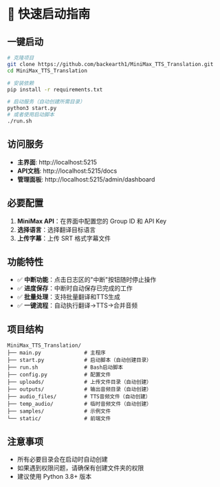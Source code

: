 # 🚀 快速启动指南

## 一键启动

```bash
# 克隆项目
git clone https://github.com/backearth1/MiniMax_TTS_Translation.git
cd MiniMax_TTS_Translation

# 安装依赖
pip install -r requirements.txt

# 启动服务（自动创建所需目录）
python3 start.py
# 或者使用启动脚本
./run.sh
```

## 访问服务

- **主界面**: http://localhost:5215
- **API文档**: http://localhost:5215/docs
- **管理面板**: http://localhost:5215/admin/dashboard

## 必要配置

1. **MiniMax API**：在界面中配置您的 Group ID 和 API Key
2. **选择语言**：选择翻译目标语言
3. **上传字幕**：上传 SRT 格式字幕文件

## 功能特性

- ✅ **中断功能**：点击日志区的"中断"按钮随时停止操作
- ✅ **进度保存**：中断时自动保存已完成的工作
- ✅ **批量处理**：支持批量翻译和TTS生成
- ✅ **一键流程**：自动执行翻译→TTS→合并音频

## 项目结构

```
MiniMax_TTS_Translation/
├── main.py              # 主程序
├── start.py             # 启动脚本（自动创建目录）
├── run.sh               # Bash启动脚本
├── config.py            # 配置文件
├── uploads/             # 上传文件目录（自动创建）
├── outputs/             # 输出音频目录（自动创建）
├── audio_files/         # TTS音频文件（自动创建）
├── temp_audio/          # 临时音频文件（自动创建）
├── samples/             # 示例文件
└── static/              # 前端文件
```

## 注意事项

- 所有必要目录会在启动时自动创建
- 如果遇到权限问题，请确保有创建文件夹的权限
- 建议使用 Python 3.8+ 版本